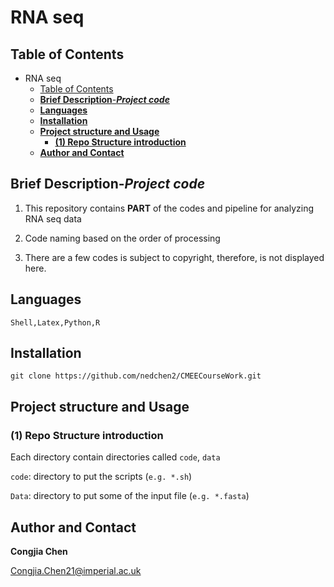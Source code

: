 # RNA seq

## Table of Contents

- RNA seq
  - [Table of Contents](#table-of-contents)
  - [**Brief Description**-***Project code***](#brief-description-project-code)
  - [**Languages**](#languages)
  - [**Installation**](#installation)
  - [**Project structure and Usage**](#project-structure-and-usage)
    - [**(1) Repo Structure introduction**](#1-repo-structure-introduction)
  - [**Author and Contact**](#author-and-contact)

## **Brief Description**-***Project code***

1. This repository contains **PART** of the codes and pipeline for analyzing RNA seq data

2. Code naming based on the order of processing

3. There are a few codes is subject to copyright, therefore, is not displayed here.

   

## **Languages**
```
Shell,Latex,Python,R
```
## **Installation**
```
git clone https://github.com/nedchen2/CMEECourseWork.git
```

## **Project structure and Usage**

### **(1) Repo Structure introduction**

Each directory contain directories called `code`, `data`

`code`: directory to put the scripts (`e.g. *.sh`)

`Data`: directory to put some of the input file (`e.g. *.fasta`)


## **Author and Contact**

**Congjia Chen**

Congjia.Chen21@imperial.ac.uk

